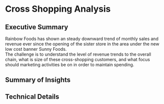 # Cross Shopping Analysis

## Executive Summary

Rainbow Foods has shown an steady downward trend of monthly sales and revenue ever since the opening of the sister store in the area under the new low cost banner Sunny Foods.  
The challenge is to understand the level of revenue trends to the overall chain, what is size of these cross-shopping customers, and what focus should marketing activities be on in order to maintain spending.   

## Summary of Insights


## Technical Details
